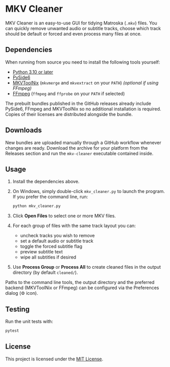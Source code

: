 # MKV Cleaner

MKV Cleaner is an easy-to-use GUI for tidying Matroska (`.mkv`) files. You can quickly remove unwanted audio or subtitle tracks, choose which track should be default or forced and even process many files at once.

## Dependencies

When running from source you need to install the following tools yourself:

- [Python 3.10 or later](https://www.python.org/downloads/)
- [PySide6](https://pypi.org/project/PySide6/)
- [MKVToolNix](https://mkvtoolnix.download/) (`mkvmerge` and `mkvextract` on your `PATH`) *(optional if using FFmpeg)*
- [FFmpeg](https://ffmpeg.org/) (`ffmpeg` and `ffprobe` on your `PATH` if selected)

The prebuilt bundles published in the GitHub releases already include PySide6,
FFmpeg and MKVToolNix so no additional installation is required. Copies of
their licenses are distributed alongside the bundle.

## Downloads

New bundles are uploaded manually through a GitHub workflow whenever changes are ready. Download the archive for your platform from the Releases section and run the `mkv-cleaner` executable contained inside.


## Usage

1. Install the dependencies above.

2. On Windows, simply double-click `mkv_cleaner.py` to launch the program. If you prefer the command line, run:

   ```bash
   python mkv_cleaner.py
   ```
3. Click **Open Files** to select one or more MKV files.
4. For each group of files with the same track layout you can:
   - uncheck tracks you wish to remove
   - set a default audio or subtitle track
   - toggle the forced subtitle flag
   - preview subtitle text
   - wipe all subtitles if desired
5. Use **Process Group** or **Process All** to create cleaned files in the output directory (by default `cleaned/`).

Paths to the command line tools, the output directory and the preferred backend (MKVToolNix or FFmpeg) can be configured via the Preferences dialog (⚙️ icon).

## Testing

Run the unit tests with:

```bash
pytest
```


## License

This project is licensed under the [MIT License](LICENSE).

